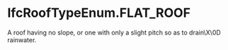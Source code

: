 IfcRoofTypeEnum.FLAT_ROOF
=========================
A roof having no slope, or one with only a slight pitch so as to drain\X\0D  
rainwater.


